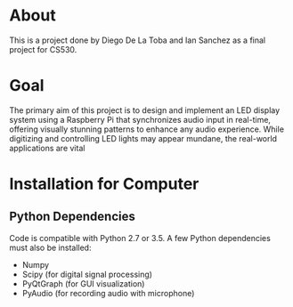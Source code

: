 # About
This is a project done by Diego De La Toba and Ian Sanchez as a final project for CS530. 

# Goal
The primary aim of this project is to design and implement an LED display system using a Raspberry Pi that synchronizes audio input in real-time, offering visually stunning patterns to enhance any audio experience. While digitizing and controlling LED lights may appear mundane, the real-world applications are vital

# Installation for Computer
## Python Dependencies
Code is compatible with Python 2.7 or 3.5. A few Python dependencies must also be installed:
- Numpy
- Scipy (for digital signal processing)
- PyQtGraph (for GUI visualization)
- PyAudio (for recording audio with microphone)

